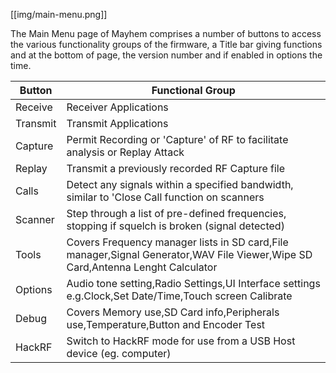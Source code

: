[[img/main-menu.png]]

The Main Menu page of Mayhem comprises a number of buttons to access the various functionality groups of the firmware, a Title bar giving functions and at the bottom of page, the version number and if enabled in options the time.

|Button|Functional Group|
|------|----------------|
|Receive|Receiver Applications|
|Transmit|Transmit Applications|
|Capture|Permit Recording or 'Capture' of RF to facilitate analysis or Replay Attack|
|Replay|Transmit a previously recorded RF Capture file|
|Calls|Detect any signals within a specified bandwidth, similar to 'Close Call function on scanners|
|Scanner|Step through a list of pre-defined frequencies, stopping if squelch is broken (signal detected)|
|Tools|Covers Frequency manager lists in SD card,File manager,Signal Generator,WAV File Viewer,Wipe SD Card,Antenna Lenght Calculator|
|Options|Audio tone setting,Radio Settings,UI Interface settings e.g.Clock,Set Date/Time,Touch screen Calibrate|
|Debug|Covers Memory use,SD Card info,Peripherals use,Temperature,Button and Encoder Test|
|HackRF|Switch to HackRF mode for use from a USB Host device (eg. computer)|

